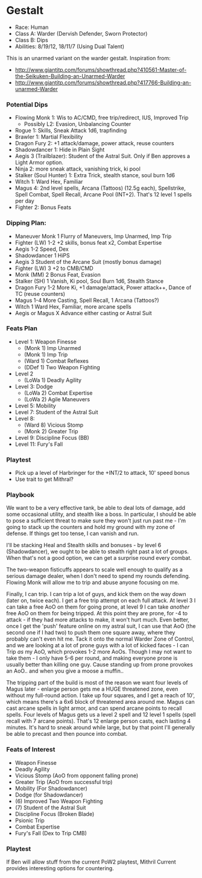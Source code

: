 # Gestalt

* Race: Human
* Class A: Warder (Dervish Defender, Sworn Protector)
* Class B: Dips
* Abilities: 8/19/12, 18/11/7 (Using Dual Talent)

This is an unarmed variant on the warder gestalt. Inspiration from:
* http://www.giantitp.com/forums/showthread.php?410561-Master-of-the-Seikuken-Building-an-Unarmed-Warder
* http://www.giantitp.com/forums/showthread.php?417766-Building-an-unarmed-Warder

### Potential Dips

* Flowing Monk 1: Wis to AC/CMD, free trip/redirect, IUS, Improved Trip
  - Possibly L2: Evasion, Unbalancing Counter
* Rogue 1: Skills, Sneak Attack 1d6, trapfinding
* Brawler 1: Martial Flexibility
* Dragon Fury 2: +1 attack/damage, power attack, reuse counters
* Shadowdancer 1: Hide in Plain Sight
* Aegis 3 (Trailblazer): Student of the Astral Suit. Only if Ben approves a Light Armor option.
* Ninja 2: more sneak attack, vanishing trick, ki pool
* Stalker (Soul Hunter) 1: Extra Trick, stealth stance, soul burn 1d6
* Witch 1: Ward Hex, Familiar
* Magus 4: 2nd level spells, Arcana (Tattoos) (12.5g each), Spellstrike, Spell Combat, Spell Recall,
           Arcane Pool (INT+2). That's 12 level 1 spells per day
* Fighter 2: Bonus Feats

### Dipping Plan:

* Maneuver Monk 1     Flurry of Maneuvers, Imp Unarmed, Imp Trip
* Fighter (LW) 1-2    +2 skills, bonus feat x2, Combat Expertise
* Aegis 1-2           Speed, Dex
* Shadowdancer 1      HiPS
* Aegis 3             Student of the Arcane Suit (mostly bonus damage)
* Fighter (LW) 3      +2 to CMB/CMD
* Monk (MM) 2         Bonus Feat, Evasion
* Stalker (SH) 1      Vanish, Ki pool, Soul Burn 1d6, Stealth Stance
* Dragon Fury 1-2     More Ki, +1 damage/attack, Power attack++, Dance of TC (reuse counters)
* Magus 1-4           More Casting, Spell Recall, 1 Arcana (Tattoos?)
* Witch 1             Ward Hex, Familiar, more arcane spells
* Aegis or Magus X    Advance either casting or Astral Suit

### Feats Plan
* Level 1: Weapon Finesse
  - (Monk 1) Imp Unarmed
  - (Monk 1) Imp Trip
  - (Ward 1) Combat Reflexes
  - (DDef 1) Two Weapon Fighting
* Level 2
  - (LoWa 1) Deadly Agility
* Level 3: Dodge
  - (LoWa 2) Combat Expertise
  - (LoWa 2) Agile Maneuvers
* Level 5: Mobility
* Level 7: Student of the Astral Suit
* Level 8:
  - (Ward 8) Vicious Stomp
  - (Monk 2) Greater Trip
* Level 9: Discipline Focus (BB)
* Level 11: Fury's Fall

### Playtest
* Pick up a level of Harbringer for the +INT/2 to attack, 10' speed bonus
* Use trait to get Mithral?

### Playbook

We want to be a very effective tank, be able to deal lots of damage, add some occasional utility,
and stealth like a boss. In particular, I should be able to pose a sufficient threat to make sure
they won't just run past me - I'm going to stack up the counters and hold my ground with my zone
of defense. If things get too tense, I can vanish and run.

I'll be stacking Heal and Stealth skills and bonuses - by level 6 (Shadowdancer), we ought to be
able to stealth right past a lot of groups. When that's not a good option, we can get a surprise
round every combat.

The two-weapon fisticuffs appears to scale well enough to qualify as a serious damage dealer, when
I don't need to spend my rounds defending. Flowing Monk will allow me to trip and abuse anyone
focusing on me.

Finally, I can trip. I can trip a lot of guys, and kick them on the way down (later on, twice each).
I get a free trip attempt on each full attack. At level 3 I can take a free AoO on them for going
prone, at level 9 I can take *another* free AoO on them for being tripped. At this point they are
prone, for -4 to attack - if they had more attacks to make, it won't hurt much. Even better,
once I get the 'push' feature online on my astral suit, I can use that AoO (the second one
if I had two) to push them one square away, where they probably can't even hit me. Tack it onto
the normal Warder Zone of Control, and we are looking at a lot of prone guys with a lot of kicked
faces - I can Trip *as* my AoO, which provokes 1-2 more AoOs. Though I may not want to take
them - I only have 5-6 per round, and making everyone prone is usually better than killing one guy.
Cause standing up from prone provokes an AoO.. and when you give a moose a muffin..

The tripping part of the build is most of the reason we want four levels of Magus later - enlarge
person gets me a HUGE threatened zone, even without my full-round action. I take up four
squares, and I get a reach of 10', which means there's a 6x6 block of threatened area around me.
Magus can cast arcane spells in light armor, and can spend arcane points to recall spells. Four
levels of Magus gets us a level 2 spell and 12 level 1 spells (spell recall with 7 arcane points).
That's 12 enlarge person casts, each lasting 4 minutes. It's hard to sneak around while large,
but by that point I'll generally be able to precast and then pounce into combat.

### Feats of Interest
* Weapon Finesse
* Deadly Agility
* Vicious Stomp (AoO from opponent falling prone)
* Greater Trip (AoO from successful trip)
* Mobility (For Shadowdancer)
* Dodge (for Shadowdancer)
* (6) Improved Two Weapon Fighting
* (7) Student of the Astral Suit
* Discipline Focus (Broken Blade)
* Psionic Trip
* Combat Expertise
* Fury's Fall (Dex to Trip CMB)

### Playtest
If Ben will allow stuff from the current PoW2 playtest, Mithril Current provides interesting
options for countering.
